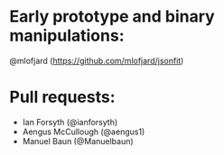 # Early prototype and binary manipulations:
@mlofjard (https://github.com/mlofjard/jsonfit)

# Pull requests: 
- Ian Forsyth (@ianforsyth)
- Aengus McCullough (@aengus1)
- Manuel Baun (@Manuelbaun)
